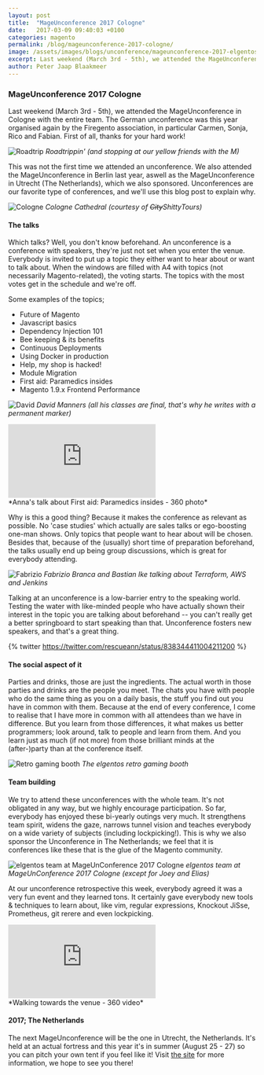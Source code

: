 ```yaml
---
layout: post
title:  "MageUnconference 2017 Cologne"
date:   2017-03-09 09:40:03 +0100
categories: magento
permalink: /blog/mageunconference-2017-cologne/
image: /assets/images/blogs/unconference/mageunconference-2017-elgentos-team.jpg
excerpt: Last weekend (March 3rd - 5th), we attended the MageUnconference in Cologne with the entire team, and boy was it fun!
author: Peter Jaap Blaakmeer
---
```

### MageUnconference 2017 Cologne

Last weekend (March 3rd - 5th), we attended the MageUnconference in Cologne with the entire team. The German unconference was this year organised again by the Firegento association, in particular Carmen, Sonja, Rico and Fabian. First of all, thanks for your hard work!

![Roadtrip](/assets/images/blogs/unconference/roadtrip.jpg "Roadtrip")
*Roadtrippin' (and stopping at our yellow friends with the M)*

This was not the first time we attended an unconference. We also attended the MageUnconference in Berlin last year, aswell as the MageUnconference in Utrecht (The Netherlands), which we also sponsored. Unconferences are our favorite type of conferences, and we'll use this blog post to explain why.

![Cologne](/assets/images/blogs/unconference/cologne.jpg "Cologne")
*Cologne Cathedral (courtesy of ~~City~~ShittyTours)*

#### The talks
Which talks? Well, you don't know beforehand. An unconference is a conference with speakers, they're just not set when you enter the venue. Everybody is invited to put up a topic they either want to hear about or want to talk about. When the windows are filled with A4 with topics (not necessarily Magento-related), the voting starts. The topics with the most votes get in the schedule and we're off.

Some examples of the topics;
- Future of Magento
- Javascript basics
- Dependency Injection 101
- Bee keeping & its benefits
- Continuous Deployments
- Using Docker in production
- Help, my shop is hacked!
- Module Migration
- First aid: Paramedics insides
- Magento 1.9.x Frontend Performance

![David](/assets/images/blogs/unconference/david.jpg "David")
*David Manners (all his classes are final, that's why he writes with a permanent marker)*

<div class="video-wrapper">
<iframe src="https://gallery.giroptic.com/play/udtleqMhLoD4I?full" frameborder="0" allowfullscreen></iframe>
</div>
*Anna's talk about First aid: Paramedics insides - 360 photo*

Why is this a good thing? Because it makes the conference as relevant as possible. No 'case studies' which actually are sales talks or ego-boosting one-man shows. Only topics that people want to hear about will be chosen. Besides that, because of the (usually) short time of preparation beforehand, the talks usually end up being group discussions, which is great for everybody attending.

![Fabrizio](/assets/images/blogs/unconference/fabrizio.jpg "Fabrizio")
*Fabrizio Branca and Bastian Ike talking about Terraform, AWS and Jenkins*

Talking at an unconference is a low-barrier entry to the speaking world. Testing the water with like-minded people who have actually shown their interest in the topic you are talking about beforehand -- you can't really get a better springboard to start speaking than that. Unconference fosters new speakers, and that's a great thing.

{% twitter https://twitter.com/rescueann/status/838344411004211200 %}

#### The social aspect of it
Parties and drinks, those are just the ingredients. The actual worth in those parties and drinks are the people you meet. The chats you have with people who do the same thing as you on a daily basis, the stuff you find out you have in common with them. Because at the end of every conference, I come to realise that I have more in common with all attendees than we have in difference. But you learn from those differences, it what makes us better programmers; look around, talk to people and learn from them. And you learn just as much (if not more) from those brilliant minds at the (after-)party than at the conference itself.

![Retro gaming booth](/assets/images/blogs/unconference/retro.jpg "Retro gaming booth")
*The elgentos retro gaming booth*

#### Team building
We try to attend these unconferences with the whole team. It's not obligated in any way, but we highly encourage participation. So far, everybody has enjoyed these bi-yearly outings very much. It strengthens team spirit, widens the gaze, narrows tunnel vision and teaches everybody on a wide variety of subjects (including lockpicking!). This is why we also sponsor the Unconference in The Netherlands; we feel that it is conferences like these that is the glue of the Magento community.

![elgentos team at MageUnConference 2017 Cologne](/assets/images/blogs/unconference/mageunconference-2017-elgentos-team.jpg "elgentos team at MageUnConference 2017 Cologne")
*elgentos team at MageUnConference 2017 Cologne (except for Joey and Elias)*

At our unconference retrospective this week, everybody agreed it was a very fun event and they learned tons. It certainly gave everybody new tools & techniques to learn about, like vim, regular expressions, Knockout JiSse, Prometheus, git rerere and even lockpicking.

<div class="video-wrapper">
<iframe src="https://gallery.giroptic.com/play/dULyL3SpTn5i8?full" frameborder="0" allowfullscreen></iframe>
</div>
*Walking towards the venue - 360 video*

#### 2017; The Netherlands
The next MageUnconference will be the one in Utrecht, the Netherlands. It's held at an actual fortress and this year it's in summer (August 25 - 27) so you can pitch your own tent if you feel like it! Visit [the site](http://nl.mageuc.org/) for more information, we hope to see you there!